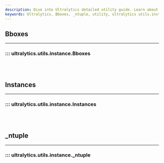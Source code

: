 ```yaml
---
description: Dive into Ultralytics detailed utility guide. Learn about Bboxes, _ntuple and more from Ultralytics utils.instance module.
keywords: Ultralytics, Bboxes, _ntuple, utility, ultralytics utils.instance
---
```


## Bboxes
---
### ::: ultralytics.utils.instance.Bboxes
<br><br>

## Instances
---
### ::: ultralytics.utils.instance.Instances
<br><br>

## _ntuple
---
### ::: ultralytics.utils.instance._ntuple
<br><br>
